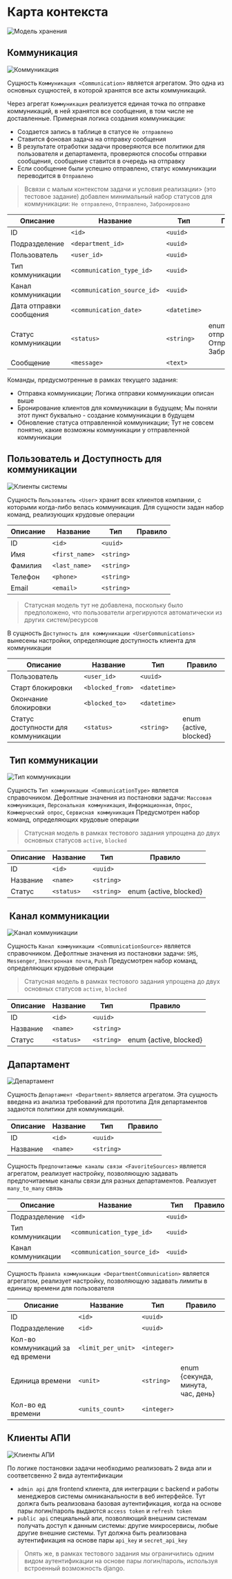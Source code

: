 # Карта контекста

![Модель хранения](map.jpg)

## Коммуникация

![Коммуникация](communication.jpg)

Сущность `Коммуникация <Communication>` является агрегатом. Это одна из основных сущностей, в которой хранятся все акты коммуникаций. 

Через агрегат `Коммуникация` реализуется единая точка по отправке коммуникаций, в ней хранятся все сообщения, в том числе не доставленные. 
Примерная логика создания коммуникации:
- Создается запись в таблице в статусе `Не отправлено`
- Ставится фоновая задача на отправку сообщения
- В результате отработки задачи проверяются все политики для пользователя и департамента, проверяются способы отправки сообщения, сообщение ставится в очередь на отправку
- Если сообщение были успешно отправлено, статус коммуникации переводится в `Отправлено`

> Всвязи с малым контекстом задачи и условия реализации> 
(это тестовое задание) добавлен минимальный набор статусов для коммуникации: `Не отправлено`, `Отправлено`, `Забронировано`

| Описание | Название      | Тип | Правило |
| -------- | -------- | -------- | -------- |
| ID | `<id>`   | `<uuid>` | |
| Подразделение | `<department_id>`   | `<uuid>` | |
| Пользователь | `<user_id>`   | `<uuid>` | |
| Тип коммуникации| `<communication_type_id>`   | `<uuid>` | |
| Канал коммуникации| `<communication_source_id>`   | `<uuid>` | |
| Дата отправки сообщения| `<communication_date>`   | `<datetime>` | |
| Статус коммуникации| `<status>`   | `<string>` | enum{Не отправлено, Отправлено, Забронировано} |
| Сообщение | `<message>`   | `<text>` | | 

Команды, предусмотренные в рамках текущего задания:
- Отправка коммуникации;
  Логика отправки коммуникации описан выше
- Бронирование клиентов для коммуникации в будущем;
  Мы поняли этот пункт буквально - создание коммуникации в будущем
- Обновление статуса отправленной коммуникации;
  Тут не совсем понятно, какие возможны коммуникации у отправленной коммуникации

## Пользователь и Доступность для коммуникации

![Клиенты системы](user.jpg)

Сущность `Пользователь <User>` хранит всех клиентов компании, с которыми когда-либо велась коммуникация. Для сущности задан набор команд, реализующих крудовые операции

| Описание | Название      | Тип | Правило |
| -------- | -------- | -------- | -------- |
| ID | `<id>`   | `<uuid>` | |
| Имя | `<first_name>`   | `<string>` | |
| Фамилия | `<last_name>`   | `<string>` | |
| Телефон | `<phone>`   | `<string>` | |
| Email | `<email>`   | `<string>` | |

> Статусная модель тут не добавлена, поскольку было предположено, что пользователи агрегируются автоматически из других систем/ресурсов

В сущность `Доступность для коммуникации <UserCommunications>` вынесены настройки, определяющие доступность клиента для коммуникации

| Описание | Название      | Тип | Правило |
| -------- | -------- | -------- | -------- |
| Пользователь | `<user_id>`   | `<uuid>` | |
| Старт блокировки | `<blocked_from>`   | `<datetime>` | |
| Окончание блокировки | `<blocked_to>`   | `<datetime>` | |
| Статус доступности для коммуникации | `<status>`   | `<string>` | enum {active, blocked} |


##  Тип коммуникации

![Тип коммуникации](communication_type.png)

Сущность `Тип коммуникации <CommunicationType>` является справочником. Дефолтные значения из постановки задачи: `Массовая коммуникация`, `Персональная коммуникация`, `Информационная`, `Опрос`, `Коммерческий опрос`, `Сервисная коммуникация`
Предусмотрен набор команд, определяющих крудовые операции

> Статусная модель в рамках тестового
> задания упрощена до двух основных статусов 
> `active`, `blocked`

| Описание | Название      | Тип | Правило |
| -------- | -------- | -------- | -------- |
| ID | `<id>`   | `<uuid>` | |
| Название | `<name>`   | `<string>` | |
| Статус   | `<status>` | `<string>` | enum {active, blocked} |

##  Канал коммуникации

![Канал коммуникации](communication_source.png)

Сущность `Канал коммуникации <CommunicationSource>` является справочником. Дефолтные значения из постановки задачи: `SMS`, `Messenger`, `Электронная почта`, `Push`
Предусмотрен набор команд, определяющих крудовые операции

> Статусная модель в рамках тестового
> задания упрощена до двух основных статусов 
> `active`, `blocked`

| Описание | Название      | Тип | Правило |
| -------- | -------- | -------- | -------- |
| ID | `<id>`   | `<uuid>` | |
| Название | `<name>`   | `<string>` | |
| Статус   | `<status>` | `<string>` | enum {active, blocked} |

## Дапартамент

![Департамент](department.png)

Сущность `Департамент <Department>` является агрегатом.  Эта сущность введена из анализа требований для прототипа
Для департаментов задаются политики для коммуникаций.

| Описание | Название      | Тип | Правило |
| -------- | -------- | -------- | -------- |
| ID | `<id>`   | `<uuid>` | |
| Название | `<name>`   | `<string>` | |

Сущность `Предпочитаемые каналы связи <FavoriteSources>` является агрегатом, реализует настройку, позволяющую задавать предпочитаемые каналы связи для разных департаментов. Реализует `many_to_many` связь

| Описание | Название      | Тип | Правило |
| -------- | -------- | -------- | -------- |
| Подразделение | `<id>`   | `<uuid>` | |
| Тип коммуникации | `<communication_type_id>`   | `<uuid>` | |
| Канал коммуникации| `<communication_source_id>`   | `<uuid>` | |

Сущность `Правила коммуникации <DepartmentCommunication>` является агрегатом, реализует настройку, позволяющую задавать лимиты в единицу времени для пользователя

| Описание | Название      | Тип | Правило |
| -------- | -------- | -------- | -------- |
| ID | `<id>`   | `<uuid>` | |
| Подразделение | `<id>`   | `<uuid>` | |
| Кол-во коммуникаций за ед времени | `<limit_per_unit>`   | `<integer>` | |
| Единица времени| `<unit>`   | `<string>` | enum {секунда, минута, час, день} |
| Кол-во ед времени | `<units_count>`   | `<integer>` | |



## Клиенты АПИ

![Клиенты АПИ](client.png)

По логике постановки задачи необходимо реализовать 2 вида апи и соответсвенно 2 вида аутентификации

- `admin api` для frontend клиента, для интеграции с backend и работы менеджеров системы омниканальности в веб интерфейсе. Тут должга быть реализована базовая аутентификация, когда на основе пары логин/пароль выдаются `access token` и `refresh token`
- `public api` специальный апи, позволяющий внешним системам получать доступ к данным системы: другие микросервисы, любые другие внешние системы. Тут должна быть реализована аутентификация на основе пары `api_key` и `secret_api_key`

> Опять же, в рамках тестового задания мы ограничились одним видом аутентификации на основе пары логин/пароль, используя встроенный возможность django.